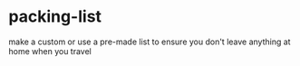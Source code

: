 # packing-list
make a custom or use a pre-made list to ensure you don't leave anything at home when you travel

